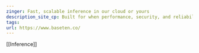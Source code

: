 ```yaml
---
zinger: Fast, scalable inference in our cloud or yours
description_site_cp: Built for when performance, security, and reliability matter, wrapped with a delightful developer experience.
tags: 
url: https://www.baseten.co/
---
```

[[Inference]]
